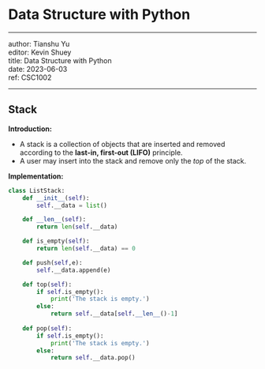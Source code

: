 # Data Structure with Python
- - -  
author: Tianshu Yu      
editor: Kevin Shuey       
title: Data Structure with Python     
date: 2023-06-03          
ref: CSC1002     
- - -
## Stack
**Introduction:**  
* A stack is a collection of objects that are inserted and removed according to the **last-in, first-out (LIFO)** principle.
* A user may insert into the stack and remove only the *top* of the stack.

**Implementation:**  
```python
class ListStack:
    def __init__(self):
        self.__data = list()

    def __len__(self):
        return len(self.__data)

    def is_empty(self):
        return len(self.__data) == 0

    def push(self,e):
        self.__data.append(e)

    def top(self):
        if self.is_empty():
            print('The stack is empty.')
        else:
            return self.__data[self.__len__()-1]
    
    def pop(self):
        if self.is_empty():
            print('The stack is empty.')
        else:
            return self.__data.pop()
```


